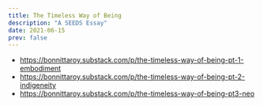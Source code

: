 ```yaml
---
title: The Timeless Way of Being
description: "A SEEDS Essay"
date: 2021-06-15
prev: false
---
```


- https://bonnittaroy.substack.com/p/the-timeless-way-of-being-pt-1-embodiment
- https://bonnittaroy.substack.com/p/the-timeless-way-of-being-pt-2-indigeneity
- https://bonnittaroy.substack.com/p/the-timeless-way-of-being-pt3-neo
